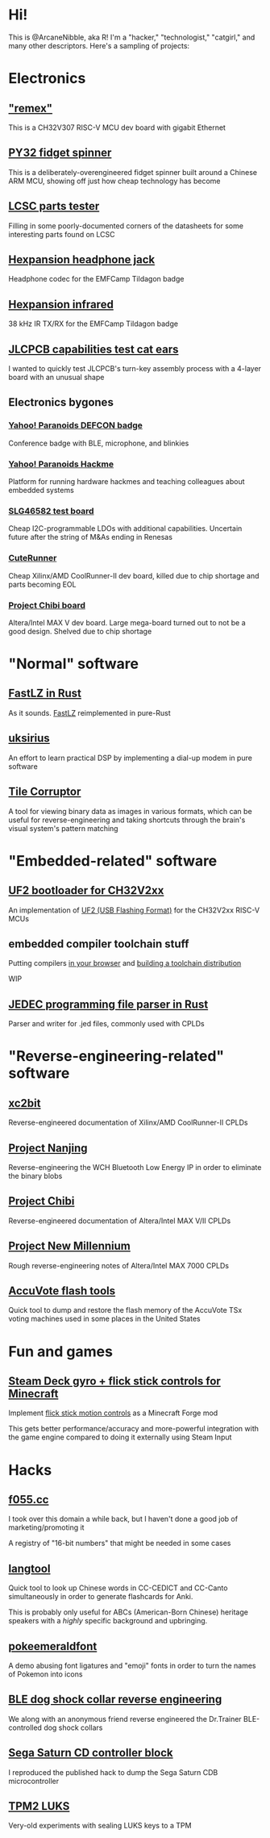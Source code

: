 # Hi!

This is @ArcaneNibble, aka R! I'm a "hacker," "technologist," "catgirl," and many other descriptors. Here's a sampling of projects:

# Electronics

## ["remex"](https://github.com/ArcaneNibble/remex-wch)

This is a CH32V307 RISC-V MCU dev board with gigabit Ethernet

## [PY32 fidget spinner](https://github.com/ArcaneNibble/puya-spinner)

This is a deliberately-overengineered fidget spinner built around a Chinese ARM MCU, showing off just how cheap technology has become

## [LCSC parts tester](https://github.com/ArcaneNibble/china-lcsc-undoc-parts-test)

Filling in some poorly-documented corners of the datasheets for some interesting parts found on LCSC

## [Hexpansion headphone jack](https://github.com/ArcaneNibble/hexpansion-headphones)

Headphone codec for the EMFCamp Tildagon badge

## [Hexpansion infrared](https://github.com/ArcaneNibble/hexpansion-ir-tool)

38 kHz IR TX/RX for the EMFCamp Tildagon badge

## [JLCPCB capabilities test cat ears](https://github.com/ArcaneNibble/jlc-katzen)

I wanted to quickly test JLCPCB's turn-key assembly process with a 4-layer board with an unusual shape

## Electronics bygones

### [Yahoo! Paranoids DEFCON badge](https://github.com/theparanoids/keyhole-badge/)

Conference badge with BLE, microphone, and blinkies

### [Yahoo! Paranoids Hackme](https://github.com/theparanoids/hardware-hackme-1-eda)

Platform for running hardware hackmes and teaching colleagues about embedded systems

### [SLG46582 test board](https://github.com/ArcaneNibble/gp-ldo-test-board)

Cheap I2C-programmable LDOs with additional capabilities. Uncertain future after the string of M&As ending in Renesas

### [CuteRunner](https://github.com/ArcaneNibble/cuterunner)

Cheap Xilinx/AMD CoolRunner-II dev board, killed due to chip shortage and parts becoming EOL

### [Project Chibi board](https://github.com/ArcaneNibble/project-chibi-dev-board)

Altera/Intel MAX V dev board. Large mega-board turned out to not be a good design. Shelved due to chip shortage

# "Normal" software

## [FastLZ in Rust](https://github.com/ArcaneNibble/fastlz-rs)

As it sounds. [FastLZ](https://github.com/ariya/FastLZ) reimplemented in pure-Rust

## [uksirius](https://github.com/ArcaneNibble/uksirius)

An effort to learn practical DSP by implementing a dial-up modem in pure software

## [Tile Corruptor](https://github.com/ArcaneNibble/tile-coruptor)

A tool for viewing binary data as images in various formats, which can be useful for reverse-engineering and taking shortcuts through the brain's visual system's pattern matching

# "Embedded-related" software

## [UF2 bootloader for CH32V2xx](https://github.com/ArcaneNibble/wch-uf2)

An implementation of [UF2 (USB Flashing Format)](https://github.com/microsoft/uf2) for the CH32V2xx RISC-V MCUs

## embedded compiler toolchain stuff

Putting compilers [in your browser](https://github.com/ArcaneNibble/web-llvm-thing) and [building a toolchain distribution](https://github.com/ArcaneNibble/toolchain-garbage)

WIP

## [JEDEC programming file parser in Rust](https://github.com/ArcaneNibble/rust-jedec)

Parser and writer for .jed files, commonly used with CPLDs

# "Reverse-engineering-related" software

## [xc2bit](https://github.com/ArcaneNibble/xc2bit)

Reverse-engineered documentation of Xilinx/AMD CoolRunner-II CPLDs

## [Project Nanjing](https://github.com/ArcaneNibble/project-nanjing)

Reverse-engineering the WCH Bluetooth Low Energy IP in order to eliminate the binary blobs

## [Project Chibi](https://github.com/ArcaneNibble/project-chibi)

Reverse-engineered documentation of Altera/Intel MAX V/II CPLDs

## [Project New Millennium](https://github.com/ArcaneNibble/project-new-millennium)

Rough reverse-engineering notes of Altera/Intel MAX 7000 CPLDs

## [AccuVote flash tools](https://github.com/ArcaneNibble/accuvote-flash-tools)

Quick tool to dump and restore the flash memory of the AccuVote TSx voting machines used in some places in the United States

# Fun and games

## [Steam Deck gyro + flick stick controls for Minecraft](https://github.com/NEKOMods/mc-deck-native-controls)

Implement [flick stick motion controls](http://gyrowiki.jibbsmart.com/blog:good-gyro-controls-part-2:the-flick-stick) as a Minecraft Forge mod

This gets better performance/accuracy and more-powerful integration with the game engine compared to doing it externally using Steam Input

# Hacks

## [f055.cc](https://github.com/ArcaneNibble/f055-tuples)

I took over this domain a while back, but I haven't done a good job of marketing/promoting it

A registry of "16-bit numbers" that might be needed in some cases

## [langtool](https://github.com/ArcaneNibble/langtool)

Quick tool to look up Chinese words in CC-CEDICT and CC-Canto simultaneously in order to generate flashcards for Anki.

This is probably only useful for ABCs (American-Born Chinese) heritage speakers with a *highly* specific background and upbringing.

## [pokeemeraldfont](https://github.com/ArcaneNibble/pokeemeraldfont)

A demo abusing font ligatures and "emoji" fonts in order to turn the names of Pokemon into icons

## [BLE dog shock collar reverse engineering](https://github.com/ArcaneNibble/miniature-octo-disco)

We along with an anonymous friend reverse engineered the Dr.Trainer BLE-controlled dog shock collars

## [Sega Saturn CD controller block](https://github.com/ArcaneNibble/laughing-waffle)

I reproduced the published hack to dump the Sega Saturn CDB microcontroller

## [TPM2 LUKS](https://github.com/ArcaneNibble/tpm2-luks)

Very-old experiments with sealing LUKS keys to a TPM
